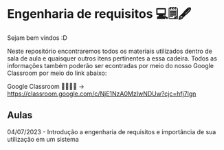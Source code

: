 # Engenharia de requisitos 💻🗒️🖋️

Sejam bem vindos :D 

Neste repositório encontraremos todos os materiais utilizados dentro de sala de aula e quaisquer outros itens pertinentes a essa cadeira. Todos as informações também poderão ser econtradas por meio do nosso Google Classroom por meio do link abaixo:

Google Classroom 🧑‍🎓👩‍🎓 -> https://classroom.google.com/c/NjE1NzA0MzIwNDUw?cjc=hfj7lgn

## Aulas 

04/07/2023 - Introdução a engenharia de requisitos e importância de sua utilização em um sistema
